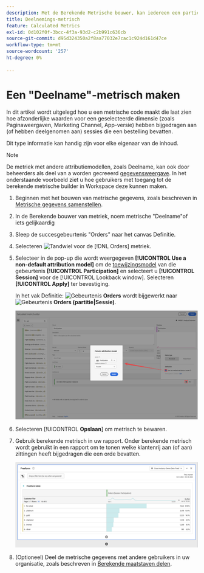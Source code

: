 ```yaml
---
description: Met de Berekende Metrische bouwer, kan iedereen een participatie metrisch tot stand brengen.
title: Deelnemings-metrisch
feature: Calculated Metrics
exl-id: 0d102f0f-3bcc-4f3a-93d2-c2b991c636cb
source-git-commit: d95d324350a2f8aa77032e7cac1c924d161d47ce
workflow-type: tm+mt
source-wordcount: '257'
ht-degree: 0%

---
```


# Een &quot;Deelname&quot;-metrisch maken

In dit artikel wordt uitgelegd hoe u een metrische code maakt die laat zien hoe afzonderlijke waarden voor een geselecteerde dimensie (zoals Paginaweergaven, Marketing Channel, App-versie) hebben bijgedragen aan (of hebben deelgenomen aan) sessies die een bestelling bevatten.

Dit type informatie kan handig zijn voor elke eigenaar van de inhoud.

>[!NOTE]
>
>De metriek met andere attributiemodellen, zoals Deelname, kan ook door beheerders als deel van a worden gecreeerd [gegevensweergave](https://experienceleague.adobe.com/docs/analytics-platform/using/cja-dataviews/data-views.html). In het onderstaande voorbeeld ziet u hoe gebruikers met toegang tot de berekende metrische builder in Workspace deze kunnen maken.

1. Beginnen met het bouwen van metrische gegevens, zoals beschreven in [Metrische gegevens samenstellen](/help/components/calc-metrics/cm-workflow/cm-build-metrics.md).
1. In de Berekende bouwer van metriek, noem metrische &quot;Deelname&quot;of iets gelijkaardig
1. Sleep de succesgebeurtenis &quot;Orders&quot; naar het canvas Definitie.
1. Selecteren ![Tandwiel](https://spectrum.adobe.com/static/icons/workflow_18/Smock_Settings_18_N.svg) voor de [!DNL Orders] metriek.
1. Selecteer in de pop-up die wordt weergegeven **[!UICONTROL Use a non-default attribution model]** om de [toewijzingsmodel](/help/components/calc-metrics/cm-workflow/m-metric-type-alloc.md) van die gebeurtenis **[!UICONTROL Participation]** en selecteert u **[!UICONTROL Session]** voor de [!UICONTROL Lookback window]. Selecteren **[!UICONTROL Apply]** ter bevestiging.

   In het vak Definitie: ![Gebeurtenis](https://spectrum.adobe.com/static/icons/workflow_18/Smock_Event_18_N.svg) **Orders** wordt bijgewerkt naar ![Gebeurtenis](https://spectrum.adobe.com/static/icons/workflow_18/Smock_Event_18_N.svg) **Orders (partitie|Sessie)**.

   ![](assets/participation-setup.png)



1. Selecteren [!UICONTROL **Opslaan**] om metrisch te bewaren.
1. Gebruik berekende metrisch in uw rapport. Onder berekende metrisch wordt gebruikt in een rapport om te tonen welke klantenrij aan (of aan) zittingen heeft bijgedragen die een orde bevatten.

   ![](assets/participation-pages-customer-tier.png)

1. (Optioneel) Deel de metrische gegevens met andere gebruikers in uw organisatie, zoals beschreven in [Berekende maatstaven delen](/help/components/calc-metrics/cm-workflow/cm-sharing.md).
